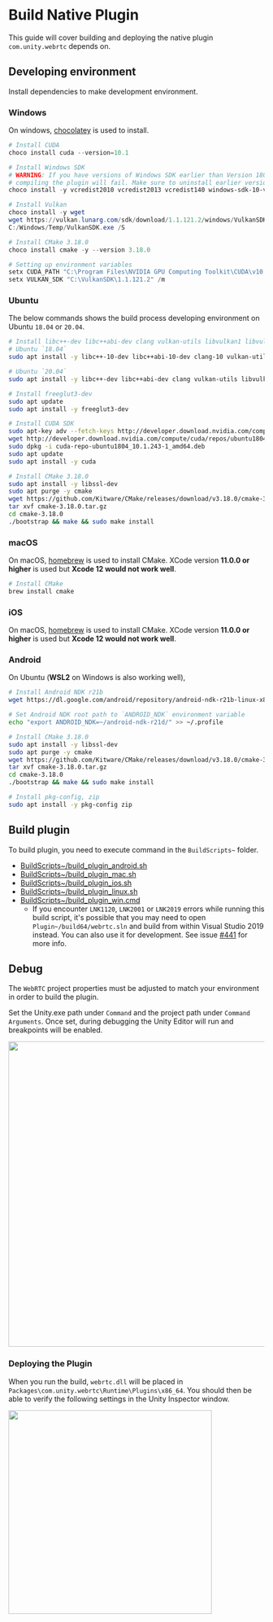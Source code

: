 # Build Native Plugin

This guide will cover building and deploying the native plugin `com.unity.webrtc` depends on.

## Developing environment

Install dependencies to make development environment.

### Windows

On windows, [chocolatey](https://chocolatey.org/) is used to install.

```powershell
# Install CUDA
choco install cuda --version=10.1

# Install Windows SDK
# WARNING: If you have versions of Windows SDK earlier than Version 1809,
# compiling the plugin will fail. Make sure to uninstall earlier versions.
choco install -y vcredist2010 vcredist2013 vcredist140 windows-sdk-10-version-1809-all

# Install Vulkan
choco install -y wget
wget https://vulkan.lunarg.com/sdk/download/1.1.121.2/windows/VulkanSDK-1.1.121.2-Installer.exe -O C:/Windows/Temp/VulkanSDK.exe
C:/Windows/Temp/VulkanSDK.exe /S

# Install CMake 3.18.0
choco install cmake -y --version 3.18.0

# Setting up environment variables
setx CUDA_PATH "C:\Program Files\NVIDIA GPU Computing Toolkit\CUDA\v10.1" /m
setx VULKAN_SDK "C:\VulkanSDK\1.1.121.2" /m
```

### Ubuntu

The below commands shows the build process developing environment on Ubuntu `18.04` or `20.04`.

```bash
# Install libc++-dev libc++abi-dev clang vulkan-utils libvulkan1 libvulkan-dev
# Ubuntu `18.04`
sudo apt install -y libc++-10-dev libc++abi-10-dev clang-10 vulkan-utils libvulkan1 libvulkan-dev

# Ubuntu `20.04`
sudo apt install -y libc++-dev libc++abi-dev clang vulkan-utils libvulkan1 libvulkan-dev

# Install freeglut3-dev
sudo apt update
sudo apt install -y freeglut3-dev

# Install CUDA SDK
sudo apt-key adv --fetch-keys http://developer.download.nvidia.com/compute/cuda/repos/ubuntu1804/x86_64/7fa2af80.pub
wget http://developer.download.nvidia.com/compute/cuda/repos/ubuntu1804/x86_64/cuda-repo-ubuntu1804_10.1.243-1_amd64.deb
sudo dpkg -i cuda-repo-ubuntu1804_10.1.243-1_amd64.deb
sudo apt update
sudo apt install -y cuda

# Install CMake 3.18.0
sudo apt install -y libssl-dev
sudo apt purge -y cmake
wget https://github.com/Kitware/CMake/releases/download/v3.18.0/cmake-3.18.0.tar.gz
tar xvf cmake-3.18.0.tar.gz
cd cmake-3.18.0
./bootstrap && make && sudo make install
```

### macOS

On macOS, [homebrew](https://brew.sh/) is used to install CMake. XCode version **11.0.0 or higher** is used but **Xcode 12 would not work well**.

```bash
# Install CMake
brew install cmake
```

### iOS

On macOS, [homebrew](https://brew.sh/) is used to install CMake. XCode version **11.0.0 or higher** is used but **Xcode 12 would not work well**.

### Android

On Ubuntu (**WSL2** on Windows is also working well), 

```bash
# Install Android NDK r21b
wget https://dl.google.com/android/repository/android-ndk-r21b-linux-x86_64.zip

# Set Android NDK root path to `ANDROID_NDK` environment variable
echo "export ANDROID_NDK=~/android-ndk-r21d/" >> ~/.profile

# Install CMake 3.18.0
sudo apt install -y libssl-dev
sudo apt purge -y cmake
wget https://github.com/Kitware/CMake/releases/download/v3.18.0/cmake-3.18.0.tar.gz
tar xvf cmake-3.18.0.tar.gz
cd cmake-3.18.0
./bootstrap && make && sudo make install

# Install pkg-config, zip
sudo apt install -y pkg-config zip
```

## Build plugin

To build plugin, you need to execute command in the `BuildScripts~` folder.

- [BuildScripts~/build_plugin_android.sh](../BuildScripts~/build_plugin_android.sh)
- [BuildScripts~/build_plugin_mac.sh](../BuildScripts~/build_plugin_mac.sh)
- [BuildScripts~/build_plugin_ios.sh](../BuildScripts~/build_plugin_ios.sh)
- [BuildScripts~/build_plugin_linux.sh](../BuildScripts~/build_plugin_linux.sh)
- [BuildScripts~/build_plugin_win.cmd](../BuildScripts~/build_plugin_win.cmd)
    - If you encounter `LNK1120`, `LNK2001` or `LNK2019` errors while running this build script, it's possible that you may need to open `Plugin~/build64/webrtc.sln` and build from within Visual Studio 2019 instead. You can also use it for development. See issue [#441](https://github.com/Unity-Technologies/com.unity.webrtc/issues/441) for more info.

## Debug

The `WebRTC` project properties must be adjusted to match your environment in order to build the plugin. 

Set the Unity.exe path under `Command` and the project path under `Command Arguments`. Once set, during debugging the Unity Editor will run and breakpoints will be enabled.  

<img src="../Documentation~/images/command_config_vs2017.png" width=600 align=center>

### Deploying the Plugin

When you run the build, `webrtc.dll` will be placed in `Packages\com.unity.webrtc\Runtime\Plugins\x86_64`. You should then be able to verify the following settings in the Unity Inspector window. 

<img src="../Documentation~/images/inspector_webrtc_plugin.png" width=400 align=center>
